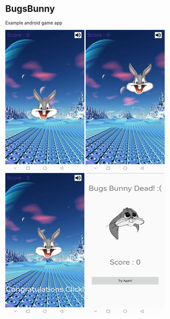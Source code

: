 # BugsBunny
Example android game app

<img src="https://raw.githubusercontent.com/0xmessier/BugsBunny/main/img/Screenshot_20230531_231509_ik.dev.bugsbunny_edit_237631834404886.jpg" width="250" height="450">
<img src="https://raw.githubusercontent.com/0xmessier/BugsBunny/main/img/Screenshot_20230531_231513_ik.dev.bugsbunny_edit_237623575441866.jpg" width="250" height="450">

<img src="https://raw.githubusercontent.com/0xmessier/BugsBunny/main/img/Screenshot_20230531_231545_ik.dev.bugsbunny_edit_237603424898119.jpg" width="250" height="450">
<img src="https://raw.githubusercontent.com/0xmessier/BugsBunny/main/img/Screenshot_20230531_231530_ik.dev.bugsbunny_edit_237612613948639.jpg" width="250" height="450">
